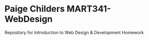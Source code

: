 # Paige Childers MART341-WebDesign
Repository for Introduction to Web Design &amp; Development Homework
